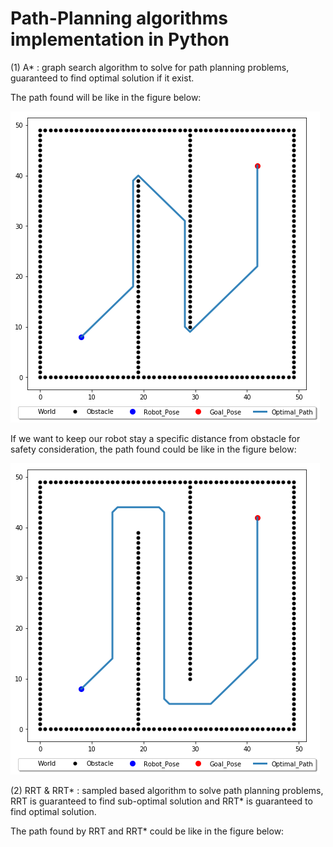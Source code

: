 # Path-Planning algorithms implementation in Python

(1) A* : graph search algorithm to solve for path planning problems, guaranteed to find optimal solution if it exist.

The path found will be like in the figure below:

![01](A_star_01.png)

If we want to keep our robot stay a specific distance from obstacle for safety consideration, the path found could be like in the figure below:

![02](A_star_02.png)


(2) RRT & RRT* : sampled based algorithm to solve path planning problems, RRT is guaranteed to find sub-optimal solution and RRT* is guaranteed to find optimal solution.

The path found by RRT and RRT* could be like in the figure below:
